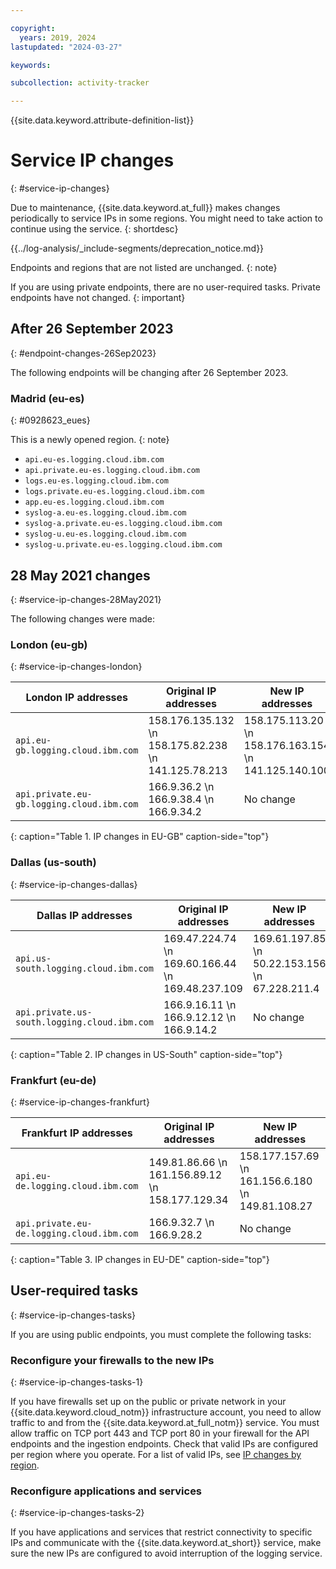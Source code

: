 ```yaml
---

copyright:
  years: 2019, 2024
lastupdated: "2024-03-27"

keywords:

subcollection: activity-tracker

---
```


{{site.data.keyword.attribute-definition-list}}


# Service IP changes
{: #service-ip-changes}

Due to maintenance, {{site.data.keyword.at_full}} makes changes periodically to service IPs in some regions. You might need to take action to continue using the service.
{: shortdesc}

<!-- Common deprecation statement -->
{{../log-analysis/_include-segments/deprecation_notice.md}}

Endpoints and regions that are not listed are unchanged.
{: note}

If you are using private endpoints, there are no user-required tasks. Private endpoints have not changed.
{: important}

## After 26 September 2023
{: #endpoint-changes-26Sep2023}

The following endpoints will be changing after 26 September 2023. 

### Madrid (eu-es)
{: #092ß623_eues}

This is a newly opened region.
{: note}

* `api.eu-es.logging.cloud.ibm.com`
* `api.private.eu-es.logging.cloud.ibm.com`
* `logs.eu-es.logging.cloud.ibm.com`
* `logs.private.eu-es.logging.cloud.ibm.com`
* `app.eu-es.logging.cloud.ibm.com`
* `syslog-a.eu-es.logging.cloud.ibm.com`
* `syslog-a.private.eu-es.logging.cloud.ibm.com`
* `syslog-u.eu-es.logging.cloud.ibm.com`
* `syslog-u.private.eu-es.logging.cloud.ibm.com`

## 28 May 2021 changes
{: #service-ip-changes-28May2021}

The following changes were made:

### London (eu-gb)
{: #service-ip-changes-london}

| London IP addresses                                    | Original IP addresses                                      | New IP addresses |
|----------------------------------------------------|-----------------------------------------------------------|-------------------------------------------|
| `api.eu-gb.logging.cloud.ibm.com`                  | 158.176.135.132   \n 158.175.82.238   \n 141.125.78.213   | 158.175.113.20   \n 158.176.163.154   \n 141.125.140.100 |
| `api.private.eu-gb.logging.cloud.ibm.com`          | 166.9.36.2   \n 166.9.38.4   \n 166.9.34.2                | No change |
{: caption="Table 1. IP changes in EU-GB" caption-side="top"}

### Dallas (us-south)
{: #service-ip-changes-dallas}

| Dallas IP addresses                                     | Original IP addresses                                      | New IP addresses  |
|-------------------------------------------------------|-----------------------------------------------------------|-------------------------------------------|
| `api.us-south.logging.cloud.ibm.com`                  | 169.47.224.74   \n 169.60.166.44   \n 169.48.237.109      | 169.61.197.85   \n 50.22.153.156   \n 67.228.211.4 |
| `api.private.us-south.logging.cloud.ibm.com`          | 166.9.16.11   \n 166.9.12.12   \n 166.9.14.2              | No change |
{: caption="Table 2. IP changes in  US-South" caption-side="top"}




### Frankfurt (eu-de)
{: #service-ip-changes-frankfurt}

| Frankfurt IP addresses                                 | Original IP addresses                                      | New IP addresses  |
|----------------------------------------------------|-----------------------------------------------------------|-------------------------------------------|
| `api.eu-de.logging.cloud.ibm.com`                  | 149.81.86.66   \n 161.156.89.12   \n 158.177.129.34       | 158.177.157.69   \n 161.156.6.180   \n 149.81.108.27 |
| `api.private.eu-de.logging.cloud.ibm.com`          | 166.9.32.7   \n 166.9.28.2                                | No change |
{: caption="Table 3. IP changes in EU-DE" caption-side="top"}



## User-required tasks
{: #service-ip-changes-tasks}

If you are using public endpoints, you must complete the following tasks:

### Reconfigure your firewalls to the new IPs
{: #service-ip-changes-tasks-1}

If you have firewalls set up on the public or private network in your {{site.data.keyword.cloud_notm}} infrastructure account, you need to allow traffic to and from the {{site.data.keyword.at_full_notm}} service. You must allow traffic on TCP port 443 and TCP port 80 in your firewall for the API endpoints and the ingestion endpoints. Check that valid IPs are configured per region where you operate. For a list of valid IPs, see [IP changes by region](/docs/activity-tracker?topic=activity-tracker-service-ip-changes#service-ip-changes-ips).

### Reconfigure applications and services
{: #service-ip-changes-tasks-2}

If you have applications and services that restrict connectivity to specific IPs and communicate with the {{site.data.keyword.at_short}} service, make sure the new IPs are configured to avoid interruption of the logging service.

